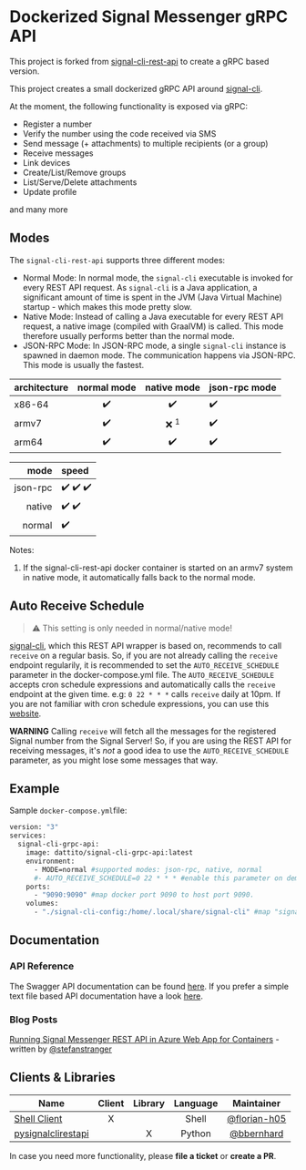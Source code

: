 # Dockerized Signal Messenger gRPC API
This project is forked from [signal-cli-rest-api](https://github.com/datti-to/signal-cli-grpc-api) to create a gRPC based version.

This project creates a small dockerized gRPC API around [signal-cli](https://github.com/AsamK/signal-cli).

At the moment, the following functionality is exposed via gRPC:

- Register a number
- Verify the number using the code received via SMS
- Send message (+ attachments) to multiple recipients (or a group)
- Receive messages
- Link devices
- Create/List/Remove groups
- List/Serve/Delete attachments
- Update profile

and many more

## Modes

The `signal-cli-rest-api` supports three different modes:

* Normal Mode: In normal mode, the `signal-cli` executable is invoked for every REST API request. As `signal-cli` is a Java application, a significant amount of time is spent in the JVM (Java Virtual Machine) startup - which makes this mode pretty slow.
* Native Mode: Instead of calling a Java executable for every REST API request, a native image (compiled with GraalVM) is called. This mode therefore usually performs better than the normal mode. 
* JSON-RPC Mode: In JSON-RPC mode, a single `signal-cli` instance is spawned in daemon mode. The communication happens via JSON-RPC. This mode is usually the fastest.


| architecture | normal mode | native mode | json-rpc mode |
|--------------|:-----------:|:-----------:|---------------|
|    x86-64    |      :heavy_check_mark:     |     :heavy_check_mark:      |       :heavy_check_mark:      |
|    armv7     |      :heavy_check_mark:     |     ❌ <sup>1</sup>     |       :heavy_check_mark:      |
|    arm64     |      :heavy_check_mark:     |     :heavy_check_mark:      |       :heavy_check_mark:      |


|     mode     | speed       |
|-------------:|:------------|
|    json-rpc  |    :heavy_check_mark: :heavy_check_mark: :heavy_check_mark: |
|    native    |    :heavy_check_mark: :heavy_check_mark:    |
|    normal    |    :heavy_check_mark:       |


Notes:
1. If the signal-cli-rest-api docker container is started on an armv7 system in native mode, it automatically falls back to the normal mode.

## Auto Receive Schedule

> :warning: This setting is only needed in normal/native mode!

[signal-cli](https://github.com/AsamK/signal-cli), which this REST API wrapper is based on, recommends to call `receive` on a regular basis. So, if you are not already calling the `receive` endpoint regularily, it is recommended to set the `AUTO_RECEIVE_SCHEDULE` parameter in the docker-compose.yml file. The `AUTO_RECEIVE_SCHEDULE` accepts cron schedule expressions and automatically calls the `receive` endpoint at the given time. e.g: `0 22 * * *` calls `receive` daily at 10pm. If you are not familiar with cron schedule expressions, you can use this [website](https://crontab.guru).

**WARNING** Calling `receive` will fetch all the messages for the registered Signal number from the Signal Server! So, if you are using the REST API for receiving messages, it's _not_ a good idea to use the `AUTO_RECEIVE_SCHEDULE` parameter, as you might lose some messages that way.

## Example

Sample `docker-compose.yml`file:

```sh
version: "3"
services:
  signal-cli-grpc-api:
    image: dattito/signal-cli-grpc-api:latest
	environment:
	  - MODE=normal #supported modes: json-rpc, native, normal
      #- AUTO_RECEIVE_SCHEDULE=0 22 * * * #enable this parameter on demand (see description below)
	ports:
      - "9090:9090" #map docker port 9090 to host port 9090.
    volumes:
      - "./signal-cli-config:/home/.local/share/signal-cli" #map "signal-cli-config" folder on host system into docker container. the folder contains the password and cryptographic keys when a new number is registered

```

## Documentation

### API Reference

The Swagger API documentation can be found [here](https://bbernhard.github.io/signal-cli-rest-api/). If you prefer a simple text file based API documentation have a look [here](https://github.com/bbernhard/signal-cli-rest-api/blob/master/doc/EXAMPLES.md).

### Blog Posts

[Running Signal Messenger REST API in Azure Web App for Containers](https://stefanstranger.github.io/2021/06/01/RunningSignalRESTAPIinAppService/) - written by [@stefanstranger](https://github.com/stefanstranger)


## Clients & Libraries

|     Name    | Client           | Library  | Language | Maintainer |
| ------------- |:-------------:| :-----:|:-----:|:-----:|
| [Shell Client](https://github.com/florian-h05/shell-script_collection/blob/main/signal-cli-rest-api_client.bash)      | X | | Shell | [@florian-h05](https://github.com/florian-h05)
| [pysignalclirestapi](https://pypi.org/project/pysignalclirestapi/)      | | X | Python | [@bbernhard](https://github.com/bbernhard)

In case you need more functionality, please **file a ticket** or **create a PR**.
